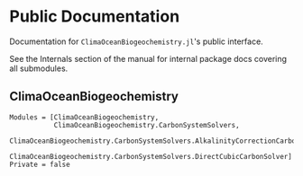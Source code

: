 # Public Documentation

Documentation for `ClimaOceanBiogeochemistry.jl`'s public interface.

See the Internals section of the manual for internal package docs covering all submodules.

## ClimaOceanBiogeochemistry

```@autodocs
Modules = [ClimaOceanBiogeochemistry, 
           ClimaOceanBiogeochemistry.CarbonSystemSolvers,
           ClimaOceanBiogeochemistry.CarbonSystemSolvers.AlkalinityCorrectionCarbonSolver,
           ClimaOceanBiogeochemistry.CarbonSystemSolvers.DirectCubicCarbonSolver]
Private = false
```
